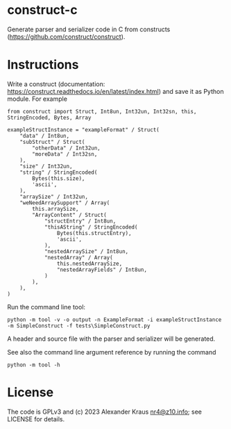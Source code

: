# construct-c
Generate parser and serializer code in C from constructs (https://github.com/construct/construct).

# Instructions
Write a construct (documentation: https://construct.readthedocs.io/en/latest/index.html) and save it as Python module. For example
```
from construct import Struct, Int8un, Int32un, Int32sn, this, StringEncoded, Bytes, Array

exampleStructInstance = "exampleFormat" / Struct(
    "data" / Int8un,
    "subStruct" / Struct(
        "otherData" / Int32un,
        "moreData" / Int32sn,
    ),
    "size" / Int32un,
    "string" / StringEncoded(
        Bytes(this.size),
        'ascii',
    ),
    "arraySize" / Int32un,
    "weNeedArraySupport" / Array(
        this.arraySize,
        "ArrayContent" / Struct(
            "structEntry" / Int8un,
            "thisAString" / StringEncoded(
                Bytes(this.structEntry),
                'ascii',
            ),
            "nestedArraySize" / Int8un,
            "nestedArray" / Array(
                this.nestedArraySize,
                "nestedArrayFields" / Int8un,
            )
        ),
    ),
)
```

Run the command line tool:
```
python -m tool -v -o output -n ExampleFormat -i exampleStructInstance -m SimpleConstruct -f tests\SimpleConstruct.py
```

A header and source file with the parser and serializer will be generated.


See also the command line argument reference by running the command
```
python -m tool -h
```

# License
The code is GPLv3 and (c) 2023 Alexander Kraus <nr4@z10.info>; see LICENSE for details.
